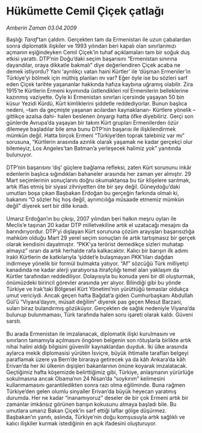 # Hükümette Cemil Çiçek çatlağı

*Amberin Zaman 03.04.2009*

<div class="taraf_structure_2col_1zq">
<div class="margen_n">



 <p>Başlığı <i>Taraf</i>’tan çaldım. Gerçekten tam da Ermenistan ile uzun çabalardan sonra diplomatik ilişkiler ve 1993 yılından beri kapalı olan sınırlarımızı açmanın eşiğindeyken Cemil Çiçek’in tuhaf açıklamaları tam bir soğuk duş etkisi yarattı. DTP’nin Doğu’daki seçim başarısını “Ermenistan sınırına dayandılar, oraya dikkatle bakmalı” diye değerlendiren Çiçek acaba ne demek istiyordu? Yani ‘ayrılıkçı vatan haini Kürtler’ ile ‘düşman Ermeniler’in Türkiye’yi bölmek için müthiş planları mı var? Eğer öyle ise bu sözleri sarf eden Çiçek tarihte yaşananlar hakkında hafıza kaybına uğramış olabilir. Zira 1915’te Kürtlerin Ermeni kıyımında üstlendikleri rol Ermenilerin belleklerine kazınmış vaziyette. Öyle ki Ermenistan sınırları içersinde yaşayan 50 bin küsur Yezidi Kürdü, Kürt kimliklerini şiddetle reddediyorlar. Bunun başlıca nedeni, –tam da geçmişte yaşanan acılardan kaynaklanan- Kürtlere yönelik –gittikçe azalsa dahi- halen beslenen önyargı hatta öfke diyebiliriz. Gerçi son günlerde Avrupa’da yaşayan bir takım Kürt grupları Ermenilerden özür dilemeye başladılar bile ama bunu DTP’nin başarısı ile ilişkilendirmek mümkün değil. Hatta birçok Ermeni “Türkiye’den toprak talebiniz var mı” sorusuna, “Kürtlerin arasında azınlık olarak yaşamak ne kadar gerçekçi olur bilemeyiz, Los Angeles’tan Batman’a yerleşecek halimiz yok” yanıtında bulunuyor. <br/><br/>DTP’nin başarısını ‘dış’ güçlere bağlama refleksi, zaten Kürt sorununu inkâr edenlerin başlıca sığındıkları bahaneler arasında her zaman yer almıştır. 29 Mart seçimlerinin sonuçlarını doğru okumaktansa bu tür klişelere sarılmak, artık iflas etmiş bir siyasi zihniyetten öte bir şey değil. Güneydoğu’daki umutları boşa çıkan Başbakan Erdoğan bu gerçeğin farkında olmalı ki, bakanını “O sözler hiç hoş değil, ayrımcılığa müsaade etmemiz mümkün değil” diyerek sert bir dille kınadı. <br/><br/>Umarız Erdoğan’ın bu çıkışı, 2007 yılından beri halkın meşru oyları ile Meclis’e taşınan 20 kadar DTP milletvekiline artık el uzatacağı mesajını da barındırıyordur. DTP’yi dışlayan Kürt sorununa çözüm arayışları başarısızlığa mahkûm olduğu Mart 29 yerel seçim sonuçları ile artık tartışmasız bir gerçek olarak kendisini dayatmıştır. “PKK’ya terörist demedikçe sizleri muhatap almayız” ısrarı da artık herhalde rafa kalkacaktır. Kalıcı bir barışın ilk adımı Iraklı Kürtlerin de katkılarıyla ‘şiddet’e bulaşmayan PKK’lıları dağdan indirmeye yönelik bir formül bulmakta yatıyor. “Af” sözcüğü Türk milliyetçi kanadında ne kadar alerji yaratıyorsa itirafçılığı temel alan yaklaşım da Kürtler tarafından reddediliyor. Dolayısıyla bu konuda yeni bir dil oluşturmak, önümüzdeki birincil görevler arasında yer alıyor. Bilindiği gibi bu yönde Türkiye ve Irak’taki Bölgesel Kürt Yönetimi’nin yürüttüğü temaslar oldukça umut vericiydi. Ancak geçen hafta Bağdat’a giden Cumhurbaşkanı Abdullah Gül’ü “Viyana’dayım, müsait değilim” diyerek pas geçen Mesut Barzani, suları biraz bulandırmış gözüküyor. Gerçekten de sağlık nedeniyle Viyana’da bulunup bulunmaması, Türk tarafında halen soru işareti olarak kaldı. Güveni sarstı. <br/><br/>Bu arada Ermenistan ile imzalanacak, diplomatik ilişki kurulmasını ve sınırların tamamıyla açılmasını öngören belgenin son rötuşlarla birlikte artık nihai halini aldığı bilgisini güvenilir kaynaklardan duyduk. İki ülke arasında aylarca mekik diplomasisi yürüten İsviçre, büyük ihtimalle tarafları belgeyi paraflamak üzere ya Bern’de biraraya getirecek ya da kâh Ankara’da kâh Erivan’da her iki ülkenin dışişleri bakanlarının önüne koyarak imzalatacak. Geçtiğimiz hafta köşemizde belirttiğimiz gibi, Türkiye, anlaşmanın yürürlüğe sokulmasına ancak Obama’nın 24 Nisan’da “soykırım” kelimesini kullanmamasını garantiledikten sonra razı olma eğiliminde. Buna rağmen Türkiye’den gelen olumlu sinyaller Erivan’da büyük heyecan yaratmış durumda. Her ne kadar “inanamıyoruz” deseler de bir çok Ermeni artık bir zamanlar imkânsız görünen barışın kokusunu almaya başladı bile. Bu umutlara umarız Bakan Çiçek’in sarf ettiği laflar gölge düşürmez. Başbakan’ın yanıtı, aslında, Türkiye’nin doğu komşusuyla artık sağlıklı ve kalıcı ilişkiler kurmak istediğinin en açık ifadesini oluşturuyor.</p>
<br/>
<br/>
<br/>



<br/>


<div id="taraf_not">
</div>

</div>


</div>
